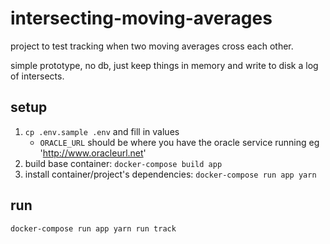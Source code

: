 # intersecting-moving-averages

project to test tracking when two moving averages cross each other.

simple prototype, no db, just keep things in memory and write to disk a log of intersects.

## setup

1. `cp .env.sample .env` and fill in values
	- `ORACLE_URL` should be where you have the oracle service running eg 'http://www.oracleurl.net'
2. build base container: `docker-compose build app`
3. install container/project's dependencies: `docker-compose run app yarn`

## run

`docker-compose run app yarn run track`
